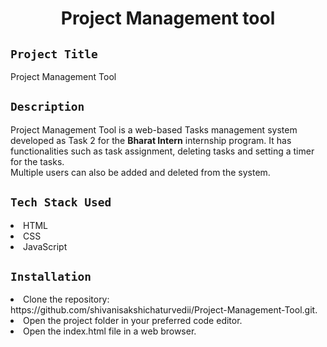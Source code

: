 <h1 align="center">
  <a href="# Project Management Tool"></a>
  Project Management tool
</h1>

## `Project Title`
Project Management Tool

## `Description`
Project Management Tool is a web-based Tasks management system developed as Task 2 for the **Bharat Intern** internship program. It has functionalities such as task assignment, deleting tasks and setting a timer for the tasks.
<br>
Multiple users can also be added and deleted from the system.
<br>
## `Tech Stack Used`
<li>HTML</li>
<li>CSS</li>
<li>JavaScript</li>

## `Installation`
<li>Clone the repository: https://github.com/shivanisakshichaturvedii/Project-Management-Tool.git.</li>
<li>Open the project folder in your preferred code editor.</li>
<li>Open the index.html file in a web browser.</li>
